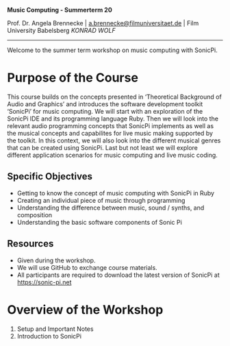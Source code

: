 <!-- ---  
title: Music Computing
author: Angela Brennecke
affiliation: Film University Babelsberg KONRAD WOLF
date: Summer term 20
---   -->
**Music Computing - Summerterm 20**

Prof. Dr. Angela Brennecke | a.brennecke@filmuniversitaet.de | Film University Babelsberg *KONRAD WOLF*

--- 



Welcome to the summer term workshop on music computing with SonicPi.


# Purpose of the Course

This course builds on the concepts presented in ‘Theoretical Background of Audio and Graphics’ and introduces the software development toolkit ‘SonicPi’ for music computing. We will start with an exploration of the SonicPi IDE and its programming language Ruby. Then we will look into the relevant audio programming concepts that SonicPi implements as well as the musical concepts and capabilites for live music making supported by the toolkit. In this context, we will also look into the different musical genres that can be created using SonicPi. Last but not least we will explore different application scenarios for music computing and live music coding.

## Specific Objectives

- Getting to know the concept of music computing with SonicPi in Ruby
- Creating an individual piece of music through programming
- Understanding the difference between music, sound / synths, and composition
- Understanding the basic software components of Sonic Pi

## Resources

- Given during the workshop.
- We will use GitHub to exchange course materials.
- All participants are required to download the latest version of SonicPi at https://sonic-pi.net


# Overview of the Workshop

1) Setup and Important Notes
2) Introduction to SonicPi

<!-- - 3 Std waren zu lang, Kinder waren am Ende KO
- Melodie bauen hat gut funktioniert, auch das Bauen eines Beats, aber als 2 separate Einheiten; eigentlich hätte es gereicht, wenn ein Teil der Kinder weiter an ihrer Melodie hätte feilen können und ein paar andere Kinder hätten gerne noch neue Sachen dazugelernt
- zunächst vlt stärker Noten, Midi-Noten und den Zusammenhang erklären an Beispielen (Noten & Midi-Noten nebeneinander, Hänschen Klein, etc.)
- dann mit "play 60" und "sleep" spielen und genau erklären, was ist play 60 und was ist sleep (1/4 .. bpm .. etc)
- dann "play\_pattern\_timed" einführen und kommentare und so eine Liedstruktur erstellen
- dann schleifen und wiederholungen und ganz wichtig die klangveränderungen über attack, decay, sustain, release
- verschiedene synths vorstellen, auch schon beispiele bereitstellen
- weitere themen wären dann
- samples und beats bauen
- threads und parallele strukturen (drums, bass melodie, lead melodie ...)
- diese punkte aber eher für fortgeschrittene Kinder -->